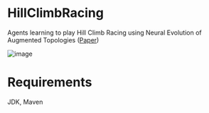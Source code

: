 # HillClimbRacing
Agents learning to play Hill Climb Racing using Neural Evolution of Augmented Topologies ([Paper](https://nn.cs.utexas.edu/downloads/papers/stanley.ec02.pdf))


![image](https://github.com/larsstifi/HillClimbRacing/assets/120950553/dbdd319c-ffd6-4d22-8df4-ba0c8b3114fe)

# Requirements 
JDK, Maven
